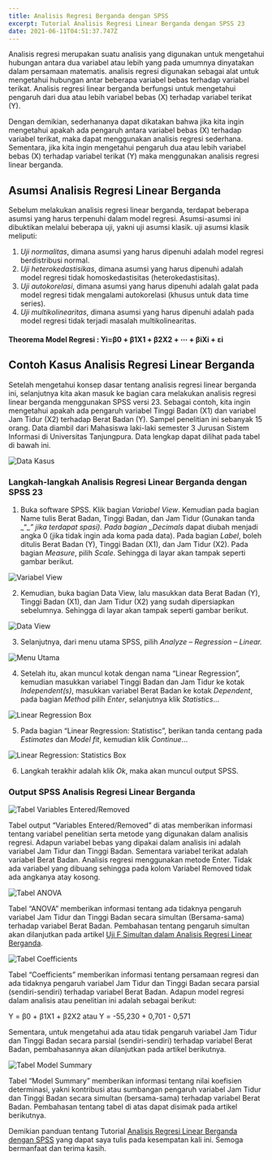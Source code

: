```yaml
---
title: Analisis Regresi Berganda dengan SPSS
excerpt: Tutorial Analisis Regresi Linear Berganda dengan SPSS 23
date: 2021-06-11T04:51:37.747Z
---
```

Analisis regresi merupakan suatu analisis yang digunakan untuk mengetahui hubungan antara dua variabel atau lebih yang pada umumnya dinyatakan dalam persamaan matematis. analisis regresi digunakan sebagai alat untuk mengetahui hubungan antar beberapa variabel bebas terhadap variabel terikat. Analisis regresi linear berganda berfungsi untuk mengetahui pengaruh dari dua atau lebih variabel bebas (X) terhadap variabel terikat (Y).

Dengan demikian, sederhananya dapat dikatakan bahwa jika kita ingin mengetahui apakah ada pengaruh antara variabel bebas (X) terhadap variabel terikat, maka dapat menggunakan analisis regresi sederhana. Sementara, jika kita ingin mengetahui pengaruh dua atau lebih variabel bebas (X) terhadap variabel terikat (Y) maka menggunakan analisis regresi linear berganda.

## **Asumsi Analisis Regresi Linear Berganda**

Sebelum melakukan analisis regresi linear berganda, terdapat beberapa asumsi yang harus terpenuhi dalam model regresi. Asumsi-asumsi ini dibuktikan melalui beberapa uji, yakni uji asumsi klasik. uji asumsi klasik meliputi:

1. *Uji normalitas*, dimana asumsi yang harus dipenuhi adalah model regresi berdistribusi normal.
2. *Uji heterokedastisikas*, dimana asumsi yang harus dipenuhi adalah model regresi tidak homoskedastisitas (heterokedastisitas).
3. *Uji autokorelasi*, dimana asumsi yang harus dipenuhi adalah galat pada model regresi tidak mengalami autokorelasi (khusus untuk data time series).
4. *Uji multikolinearitas*, dimana asumsi yang harus dipenuhi adalah pada model regresi tidak terjadi masalah multikolinearitas.

#### **Theorema Model Regresi : Yi=β0 + β1X1 + β2X2 + ⋯ + βiXi + εi**

## Contoh Kasus Analisis Regresi Linear Berganda

Setelah mengetahui konsep dasar tentang analisis regresi linear berganda ini, selanjutnya kita akan masuk ke bagian cara melakukan analisis regresi linear berganda menggunakan SPSS versi 23. Sebagai contoh, kita ingin mengetahui apakah ada pengaruh variabel Tinggi Badan (X1) dan variabel Jam Tidur (X2) terhadap Berat Badan (Y). Sampel penelitian ini sebanyak 15 orang. Data diambil dari Mahasiswa laki-laki semester 3 Jurusan Sistem Informasi di Universitas Tanjungpura. Data lengkap dapat dilihat pada tabel di bawah ini.

![Data Kasus](/assets/images/uploads/ss-0.png)

### **Langkah-langkah Analisis Regresi Linear Berganda dengan SPSS 23**

1. Buka software SPSS. Klik bagian *Variabel View*. Kemudian pada bagian Name tulis Berat Badan, Tinggi Badan, dan Jam Tidur (Gunakan tanda \_“\_*” jika terdapat spasi). Pada bagian _Decimals* dapat diubah menjadi angka 0 (jika tidak ingin ada koma pada data). Pada bagian *Label*, boleh ditulis Berat Badan (Y), Tinggi Badan (X1), dan Jam Tidur (X2). Pada bagian *Measure*, pilih *Scale*. Sehingga di layar akan tampak seperti gambar berikut.

![Variabel View](/assets/images/uploads/ss-1.png)

2. Kemudian, buka bagian Data View, lalu masukkan data Berat Badan (Y), Tinggi Badan (X1), dan Jam Tidur (X2) yang sudah dipersiapkan sebelumnya. Sehingga di layar akan tampak seperti gambar berikut.

![Data View](/assets/images/uploads/ss-2.png)

3. Selanjutnya, dari menu utama SPSS, pilih *Analyze – Regression – Linear.*

![Menu Utama](/assets/images/uploads/ss-3.png)

4. Setelah itu, akan muncul kotak dengan nama “Linear Regression”, kemudian masukkan variabel Tinggi Badan dan Jam Tidur ke kotak *Independent(s)*, masukkan variabel Berat Badan ke kotak *Dependent*, pada bagian *Method* pilih *Enter*, selanjutnya klik *Statistics*…

![Linear Regression Box](/assets/images/uploads/ss-5.png)

5. Pada bagian “Linear Regression: Statistisc”, berikan tanda centang pada *Estimates* dan *Model fit*, kemudian klik *Continue*…

![Linear Regression: Statistics Box](/assets/images/uploads/ss-6.png)

6. Langkah terakhir adalah klik *Ok*, maka akan muncul output SPSS.

### **Output SPSS Analisis Regresi Linear Berganda**

![Tabel Variables Entered/Removed](/assets/images/uploads/ss-7.png)

Tabel output “Variables Entered/Removed” di atas memberikan informasi tentang variabel penelitian serta metode yang digunakan dalam analisis regresi. Adapun variabel bebas yang dipakai dalam analisis ini adalah variabel Jam Tidur dan Tinggi Badan. Sementara variabel terikat adalah variabel Berat Badan. Analisis regresi menggunakan metode Enter. Tidak ada variabel yang dibuang sehingga pada kolom Variabel Removed tidak ada angkanya atay kosong.

![Tabel ANOVA](/assets/images/uploads/ss-8.jpg)

Tabel “ANOVA” memberikan informasi tentang ada tidaknya pengaruh variabel Jam Tidur dan Tinggi Badan secara simultan (Bersama-sama) terhadap variabel Berat Badan. Pembahasan tentang pengaruh simultan akan dilanjutkan pada artikel [Uji F Simultan dalam Analisis Regresi Linear Berganda](https://belajarstatistika.netlify.app/posts/2021-06-11-uji-f-simultan-dalam-analisis-regresi-linear-berganda/).

![Tabel Coefficients](/assets/images/uploads/ss-9.png)

Tabel “Coefficients” memberikan informasi tentang persamaan regresi dan ada tidaknya pengaruh variabel Jam Tidur dan Tinggi Badan secara parsial (sendiri-sendiri) terhadap variabel Berat Badan. Adapun model regresi dalam analisis atau penelitian ini adalah sebagai berikut:

Y = β0 + β1X1 + β2X2 atau Y = -55,230 + 0,701 - 0,571

Sementara, untuk mengetahui ada atau tidak pengaruh variabel Jam Tidur dan Tinggi Badan secara parsial (sendiri-sendiri) terhadap variabel Berat Badan, pembahasannya akan dilanjutkan pada artikel berikutnya.

![Tabel Model Summary](/assets/images/uploads/ss-10.png)

Tabel “Model Summary” memberikan informasi tentang nilai koefisien determinasi, yakni kontribusi atau sumbangan pengaruh variabel Jam Tidur dan Tinggi Badan secara simultan (bersama-sama) terhadap variabel Berat Badan. Pembahasan tentang tabel di atas dapat disimak pada artikel berikutnya.

Demikian panduan tentang Tutorial [Analisis Regresi Linear Berganda dengan SPSS](https://wafiqnurhaliza.netlify.app/posts/2021-06-10-wafiq-nurhaliza/) yang dapat saya tulis pada kesempatan kali ini. Semoga bermanfaat dan terima kasih.